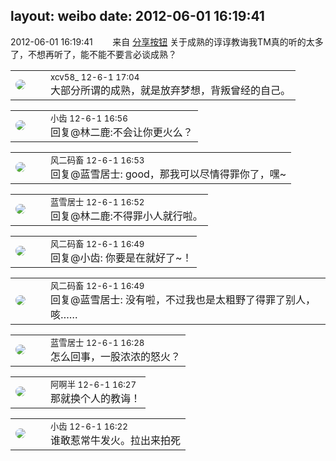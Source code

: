 layout: weibo
date: 2012-06-01 16:19:41
---
<meta name="referrer" content="no-referrer" />

2012-06-01 16:19:41  &nbsp;&nbsp;&nbsp;&nbsp;&nbsp;&nbsp; 来自 <a href="http://app.weibo.com/t/feed/cUcI1A" rel="nofollow">分享按钮</a>
关于成熟的谆谆教诲我TM真的听的太多了，不想再听了，能不能不要言必谈成熟？ ​​​

<table style="width: 100%;">
  <tr>
    <td style="width: 40px;"><img style="border-radius:50%" src="https://tva3.sinaimg.cn/crop.0.0.1242.1242.50/801f7e9ajw8f3peekcgoqj20yi0yidg9.jpg?KID=imgbed,tva&Expires=1624465183&ssig=M10fbxtsTE"></td>
    <td colspan="2"><small>xcv58_ 12-6-1 17:04</small><br/>大部分所谓的成熟，就是放弃梦想，背叛曾经的自己。</td>
  </tr>
</table>

<table style="width: 100%;">
  <tr>
    <td style="width: 40px;"><img style="border-radius:50%" src="https://tva3.sinaimg.cn/crop.0.0.480.480.50/4d4bc111jw8ejj3t36gwaj20dc0dc769.jpg?KID=imgbed,tva&Expires=1624465183&ssig=apNbUz9SDt"></td>
    <td colspan="2"><small>小齿 12-6-1 16:56</small><br/>回复@林二鹿:不会让你更火么？</td>
  </tr>
</table>

<table style="width: 100%;">
  <tr>
    <td style="width: 40px;"><img style="border-radius:50%" src="https://tva3.sinaimg.cn/crop.0.0.639.639.50/6d2a6003jw8f3idy69w2gj20hs0hrt9g.jpg?KID=imgbed,tva&Expires=1624465183&ssig=dfUCFIAg55"></td>
    <td colspan="2"><small>风二码畜 12-6-1 16:53</small><br/>回复@蓝雪居士: good，那我可以尽情得罪你了，嘿~</td>
  </tr>
</table>

<table style="width: 100%;">
  <tr>
    <td style="width: 40px;"><img style="border-radius:50%" src="https://tva1.sinaimg.cn/crop.0.0.180.180.50/7978b307jw1e8qgp5bmzyj2050050aa8.jpg?KID=imgbed,tva&Expires=1624465183&ssig=UdsbPucDOu"></td>
    <td colspan="2"><small>蓝雪居士 12-6-1 16:52</small><br/>回复@林二鹿:不得罪小人就行啦。</td>
  </tr>
</table>

<table style="width: 100%;">
  <tr>
    <td style="width: 40px;"><img style="border-radius:50%" src="https://tva3.sinaimg.cn/crop.0.0.639.639.50/6d2a6003jw8f3idy69w2gj20hs0hrt9g.jpg?KID=imgbed,tva&Expires=1624465183&ssig=dfUCFIAg55"></td>
    <td colspan="2"><small>风二码畜 12-6-1 16:49</small><br/>回复@小齿: 你要是在就好了~！</td>
  </tr>
</table>

<table style="width: 100%;">
  <tr>
    <td style="width: 40px;"><img style="border-radius:50%" src="https://tva3.sinaimg.cn/crop.0.0.639.639.50/6d2a6003jw8f3idy69w2gj20hs0hrt9g.jpg?KID=imgbed,tva&Expires=1624465183&ssig=dfUCFIAg55"></td>
    <td colspan="2"><small>风二码畜 12-6-1 16:49</small><br/>回复@蓝雪居士: 没有啦，不过我也是太粗野了得罪了别人，咳……</td>
  </tr>
</table>

<table style="width: 100%;">
  <tr>
    <td style="width: 40px;"><img style="border-radius:50%" src="https://tva1.sinaimg.cn/crop.0.0.180.180.50/7978b307jw1e8qgp5bmzyj2050050aa8.jpg?KID=imgbed,tva&Expires=1624465183&ssig=UdsbPucDOu"></td>
    <td colspan="2"><small>蓝雪居士 12-6-1 16:28</small><br/>怎么回事，一股浓浓的怒火？</td>
  </tr>
</table>

<table style="width: 100%;">
  <tr>
    <td style="width: 40px;"><img style="border-radius:50%" src="https://tvax1.sinaimg.cn/default/images/default_avatar_male_50.gif?KID=imgbed,tva&Expires=1624465183&ssig=ulEeqIRRam"></td>
    <td colspan="2"><small>阿啊半 12-6-1 16:27</small><br/>那就换个人的教诲！</td>
  </tr>
</table>

<table style="width: 100%;">
  <tr>
    <td style="width: 40px;"><img style="border-radius:50%" src="https://tva3.sinaimg.cn/crop.0.0.480.480.50/4d4bc111jw8ejj3t36gwaj20dc0dc769.jpg?KID=imgbed,tva&Expires=1624465183&ssig=apNbUz9SDt"></td>
    <td colspan="2"><small>小齿 12-6-1 16:22</small><br/>谁敢惹常牛发火。拉出来拍死</td>
  </tr>
</table>
